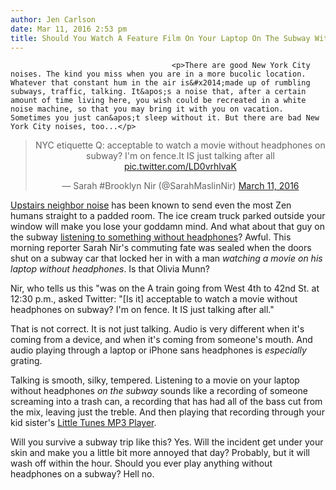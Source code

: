 ```yaml
---
author: Jen Carlson
date: Mar 11, 2016 2:53 pm
title: Should You Watch A Feature Film On Your Laptop On The Subway Without Headphones?
---
```


	
										<p>There are good New York City noises. The kind you miss when you are in a more bucolic location. Whatever that constant hum in the air is&#x2014;made up of rumbling subways, traffic, talking. It&apos;s a noise that, after a certain amount of time living here, you wish could be recreated in a white noise machine, so that you may bring it with you on vacation. Sometimes you just can&apos;t sleep without it. But there are bad New York City noises, too...</p>

<center><blockquote class="twitter-tweet" data-lang="en"><p lang="en" dir="ltr">NYC etiquette Q: acceptable to watch a movie without headphones on subway? I&apos;m on fence.It IS just talking after all <a href="https://web.archive.org/web/20171030070003/https://t.co/LD0vrhlvaK">pic.twitter.com/LD0vrhlvaK</a></p>&#x2014; Sarah #Brooklyn Nir (@SarahMaslinNir) <a href="https://web.archive.org/web/20171030070003/https://twitter.com/SarahMaslinNir/status/708346551094124544">March 11, 2016</a></blockquote>
<script async src="//web.archive.org/web/20171030070003js_/http://platform.twitter.com/widgets.js" charset="utf-8"></script></center>

<p><a href="https://web.archive.org/web/20171030070003/http://gothamist.com/2015/04/08/how_the_noise_gets_made.php">Upstairs neighbor noise</a> has been known to send even the most Zen humans straight to a padded room. The ice cream truck parked outside your window will make you lose your goddamn mind. And what about that guy on the subway <a href="https://web.archive.org/web/20171030070003/http://gothamist.com/2013/07/10/subway_etiquette_please_wear_headph.php">listening to something without headphones</a>? Awful. This morning reporter Sarah Nir&apos;s commuting fate was sealed when the doors shut on a subway car that locked her in with a man <em>watching a movie on his laptop without headphones</em>. Is that Olivia Munn?</p>

<p>Nir, who tells us this &quot;was on the A train going from West 4th to 42nd St. at 12:30 p.m., asked Twitter: &quot;[Is it] acceptable to watch a movie without headphones on subway? I&apos;m on fence. It IS just talking after all.&quot; </p>

<p>That is not correct. It is not just talking. Audio is very different when it&apos;s coming from a device, and when it&apos;s coming from someone&apos;s mouth. And audio playing through a laptop or iPhone sans headphones is <em>especially</em> grating. </p>

<p>Talking is smooth, silky, tempered. Listening to a movie on your laptop without headphones <em>on the subway</em> sounds like a recording of someone screaming into a trash can, a recording that has had all of the bass cut from the mix, leaving just the treble. And then playing that recording through your kid sister&apos;s <a href="https://web.archive.org/web/20171030070003/http://www.amazon.com/Blue-Hat-Toy-Company-Little/dp/B001GW9NEK">Little Tunes MP3 Player</a>.</p>

<p>Will you survive a subway trip like this? Yes. Will the incident get under your skin and make you a little bit more annoyed that day? Probably, but it will wash off within the hour. Should you ever play anything without headphones on a subway? Hell no.</p>					
										
									
				